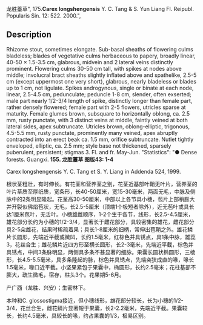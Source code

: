 龙胜薹草",
175.**Carex longshengensis** Y. C. Tang & S. Yun Liang Fl. Reipubl. Popularis Sin. 12: 522. 2000.",

## Description
Rhizome stout, sometimes elongate. Sub-basal sheaths of flowering culms bladeless; blades of vegetative culms herbaceous to papery, broadly linear, 40-50 × 1.5-3.5 cm, glabrous, midvein and 2 lateral veins distinctly prominent. Flowering culms 30-50 cm tall, with spikes at nodes above middle; involucral bract sheaths slightly inflated above and spathelike, 2.5-5 cm (except uppermost one very short), glabrous, nearly bladeless or blades up to 1 cm, not ligulate. Spikes androgynous, single or binate at each node, linear, 2.5-4.5 cm, pedunculate; peduncle 1-8 cm, slender, often exserted; male part nearly 1/2-3/4 length of spike, distinctly longer than female part, rather densely flowered; female part with 2-5 flowers, utricles sparse at maturity. Female glumes brown, subsquare to horizontally oblong, ca. 2.5 mm, rusty punctate, with 3 distinct veins at middle, faintly veined at both lateral sides, apex subtruncate. Utricles brown, oblong-elliptic, trigonous, 4.5-5.5 mm, rusty punctate, prominently many veined, apex abruptly contracted into an erect beak ca. 1.5 mm, orifice subtruncate. Nutlet tightly enveloped, elliptic, ca. 2.5 mm; style base not thickened, sparsely puberulent, persistent; stigmas 3. Fl. and fr. May-Jun.
  "Statistics": "● Dense forests. Guangxi.
**155. 龙胜薹草 图版43: 1-4**

Carex longshengensis Y. C. Tang et S. Y. Liang in Addenda 524, 1999.

根状茎粗壮，有时伸长。有花茎和营养茎之别，花茎近基部叶鞘无叶片，营养茎的叶片草质至厚纸质，宽条形，长40-50厘米，宽15-30毫米，两面无毛，中脉及侧脉中的2条明显隆起。花茎高30-50厘米，中部以上各节具小穗，苞片上部稍膨大并开裂似佛焰苞状，无毛，长2.5-5厘米（顶端1个极短者除外），近无苞叶或具长达1厘米苞叶，无舌叶。小穗雄雌顺序，1-2个生于各节，线形，长2.5-4.5厘米，雄花部分长约为小穗的1/2-3/4，显著长于雌花部分，具较密集的雄花，雌花部分具2-5朵雌花，结果时稀疏着果；具长1-8厘米的细柄，常伸出苞鞘之外。雄花鳞片长圆形，先端近平截或微凹，长约1.5毫米，红棕色并具锈点，具1条中脉，雄蕊3，花丝合生；雌花鳞片近四方形至横长圆形，长2-3毫米，先端近平截，棕色并具锈点，中间3条脉明显，两侧具多条不甚显著的细脉。果囊长圆状椭圆形，三棱形，长4.5-5.5毫米，具多条隆起的脉，棕色并具锈点，先端突狭成直的喙，喙长1.5毫米，喙口近平截。小坚果紧包于果囊中，椭圆形，长约2.5毫米；花柱基部不膨大，疏生微毛，宿存，柱头3个。花果期5-6月。

产广西（龙胜、兴安）；生密林下。

本种和C. glossostigma接近，但小穗线形，雄花部分较长，长为小穗的1/2-3/4，花丝合生，雌花鳞片显著短于果囊，长2-2.2毫米，先端近平截。果囊较长，长约4.5毫米，具较长的喙，约占果囊的1/3，极易区别。
